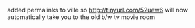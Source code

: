 added permalinks to ville so http://tinyurl.com/52uew6 will now automatically take you to the old b/w tv movie room